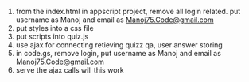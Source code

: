 
1. from the index.html in appscript project, remove all login related. put username as Manoj and email as Manoj75.Code@gmail.com
2. put styles into a css file
3. put scripts into quiz.js
4. use ajax for connecting retieving quizz qa, user answer storing
5. in code.gs, remove login,  put username as Manoj and email as Manoj75.Code@gmail.com
6. serve the ajax calls
will this work

